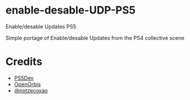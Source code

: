 # enable-desable-UDP-PS5
Enable/desable Updates PS5

Simple portage of Enable/desable Updates from the PS4 collective scene

# Credits
- [PS5Dev](https://github.com/PS5Dev) 
- [OpenOrbis](https://github.com/OpenOrbis)
- [@notzecoxao](https://twitter.com/notzecoxao)
